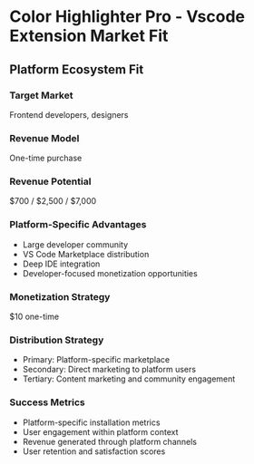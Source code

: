# Color Highlighter Pro - Vscode Extension Market Fit

## Platform Ecosystem Fit

### Target Market
Frontend developers, designers

### Revenue Model
One-time purchase

### Revenue Potential
$700 / $2,500 / $7,000

### Platform-Specific Advantages
- Large developer community
- VS Code Marketplace distribution
- Deep IDE integration
- Developer-focused monetization opportunities

### Monetization Strategy
$10 one-time

### Distribution Strategy
- Primary: Platform-specific marketplace
- Secondary: Direct marketing to platform users
- Tertiary: Content marketing and community engagement

### Success Metrics
- Platform-specific installation metrics
- User engagement within platform context
- Revenue generated through platform channels
- User retention and satisfaction scores
